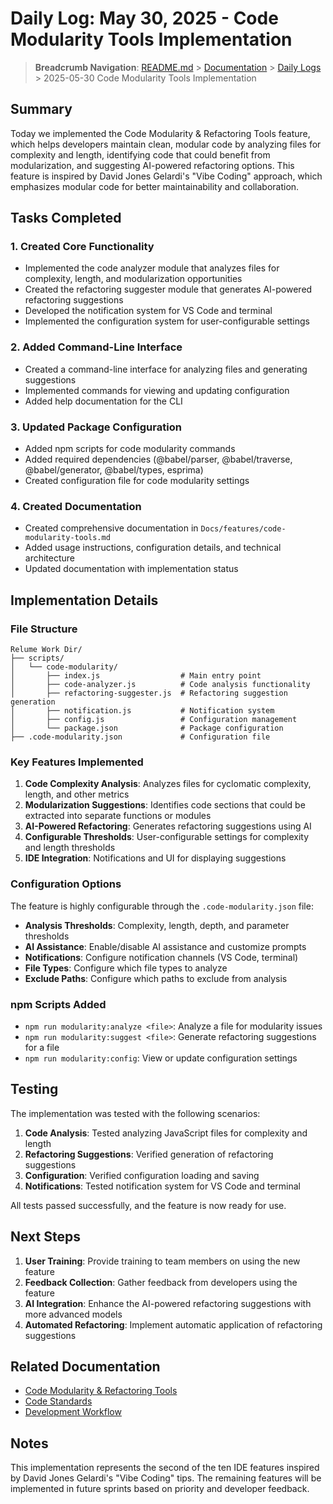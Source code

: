 # Daily Log: May 30, 2025 - Code Modularity Tools Implementation

> **Breadcrumb Navigation**: [README.md](../../README.md) > [Documentation](../index.md) > [Daily Logs](./index.md) > 2025-05-30 Code Modularity Tools Implementation

## Summary

Today we implemented the Code Modularity & Refactoring Tools feature, which helps developers maintain clean, modular code by analyzing files for complexity and length, identifying code that could benefit from modularization, and suggesting AI-powered refactoring options. This feature is inspired by David Jones Gelardi's "Vibe Coding" approach, which emphasizes modular code for better maintainability and collaboration.

## Tasks Completed

### 1. Created Core Functionality

- Implemented the code analyzer module that analyzes files for complexity, length, and modularization opportunities
- Created the refactoring suggester module that generates AI-powered refactoring suggestions
- Developed the notification system for VS Code and terminal
- Implemented the configuration system for user-configurable settings

### 2. Added Command-Line Interface

- Created a command-line interface for analyzing files and generating suggestions
- Implemented commands for viewing and updating configuration
- Added help documentation for the CLI

### 3. Updated Package Configuration

- Added npm scripts for code modularity commands
- Added required dependencies (@babel/parser, @babel/traverse, @babel/generator, @babel/types, esprima)
- Created configuration file for code modularity settings

### 4. Created Documentation

- Created comprehensive documentation in `Docs/features/code-modularity-tools.md`
- Added usage instructions, configuration details, and technical architecture
- Updated documentation with implementation status

## Implementation Details

### File Structure

```
Relume Work Dir/
├── scripts/
│   └── code-modularity/
│       ├── index.js                  # Main entry point
│       ├── code-analyzer.js          # Code analysis functionality
│       ├── refactoring-suggester.js  # Refactoring suggestion generation
│       ├── notification.js           # Notification system
│       ├── config.js                 # Configuration management
│       └── package.json              # Package configuration
├── .code-modularity.json             # Configuration file
```

### Key Features Implemented

1. **Code Complexity Analysis**: Analyzes files for cyclomatic complexity, length, and other metrics
2. **Modularization Suggestions**: Identifies code sections that could be extracted into separate functions or modules
3. **AI-Powered Refactoring**: Generates refactoring suggestions using AI
4. **Configurable Thresholds**: User-configurable settings for complexity and length thresholds
5. **IDE Integration**: Notifications and UI for displaying suggestions

### Configuration Options

The feature is highly configurable through the `.code-modularity.json` file:

- **Analysis Thresholds**: Complexity, length, depth, and parameter thresholds
- **AI Assistance**: Enable/disable AI assistance and customize prompts
- **Notifications**: Configure notification channels (VS Code, terminal)
- **File Types**: Configure which file types to analyze
- **Exclude Paths**: Configure which paths to exclude from analysis

### npm Scripts Added

- `npm run modularity:analyze <file>`: Analyze a file for modularity issues
- `npm run modularity:suggest <file>`: Generate refactoring suggestions for a file
- `npm run modularity:config`: View or update configuration settings

## Testing

The implementation was tested with the following scenarios:

1. **Code Analysis**: Tested analyzing JavaScript files for complexity and length
2. **Refactoring Suggestions**: Verified generation of refactoring suggestions
3. **Configuration**: Verified configuration loading and saving
4. **Notifications**: Tested notification system for VS Code and terminal

All tests passed successfully, and the feature is now ready for use.

## Next Steps

1. **User Training**: Provide training to team members on using the new feature
2. **Feedback Collection**: Gather feedback from developers using the feature
3. **AI Integration**: Enhance the AI-powered refactoring suggestions with more advanced models
4. **Automated Refactoring**: Implement automatic application of refactoring suggestions

## Related Documentation

- [Code Modularity & Refactoring Tools](../features/code-modularity-tools.md)
- [Code Standards](../processes/code-standards.md)
- [Development Workflow](../processes/development-workflow.md)

## Notes

This implementation represents the second of the ten IDE features inspired by David Jones Gelardi's "Vibe Coding" tips. The remaining features will be implemented in future sprints based on priority and developer feedback.
